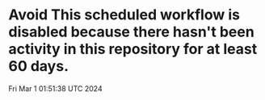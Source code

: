 # Avoid This scheduled workflow is disabled because there hasn't been activity in this repository for at least 60 days.
Fri Mar  1 01:51:38 UTC 2024
